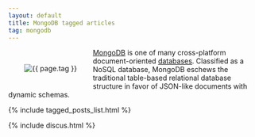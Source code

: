 ```yaml
---
layout: default
title: MongoDB tagged articles
tag: mongodb
---
```


<div style="float: left; margin: 2.0rem;">
	<img src="/public/images/{{ page.tag }}.png" style="max-width: 10rem;" alt="{{ page.tag }}" />
</div>

[MongoDB](https://www.mongodb.org/) is one of many cross-platform document-oriented [databases](/tag/database). Classified as a NoSQL database, MongoDB eschews the traditional table-based relational database structure in favor of JSON-like documents with dynamic schemas.


{% include tagged_posts_list.html %}

{% include discus.html %}
